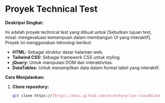 # Proyek Technical Test

**Deskripsi Singkat:**

Ini adalah proyek technical test yang dibuat untuk [Sebutkan tujuan test, misal: mengevaluasi kemampuan dalam membangun UI yang interaktif]. Proyek ini menggunakan teknologi berikut:

* **HTML:** Sebagai struktur dasar halaman web.
* **Tailwind CSS:** Sebagai framework CSS untuk styling.
* **jQuery:** Untuk manipulasi DOM dan interaktivitas.
* **DataTables:** Untuk menampilkan data dalam format tabel yang interaktif.

**Cara Menjalankan:**

1. **Clone repository:**
   ```bash
   git clone https://[https://docs.github.com/en/enterprise-cloud@latest/repositories/creating-and-managing-repositories/about-repositories](https://docs.github.com/en/enterprise-cloud@latest/repositories/creating-and-managing-repositories/about-repositories)
